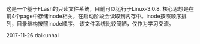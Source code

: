 这是一个基于FLash的只读文件系统，目前可以运行于Linux-3.0.8.
核心思想是在前4个page中存储inode相关，在启动阶段会读取到内存中。inode按照顺序排列，目录结构按照inode顺序。
该文件系统比较简陋，仅作为学习交流。

2017-11-26
daikunhai
